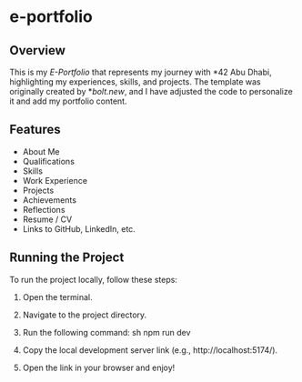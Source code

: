 # e-portfolio

## Overview
This is my *E-Portfolio* that represents my journey with *42 Abu Dhabi, highlighting my experiences, skills, and projects. The template was originally created by **bolt.new*, and I have adjusted the code to personalize it and add my portfolio content.

## Features
- About Me
- Qualifications
- Skills
- Work Experience
- Projects
- Achievements
- Reflections
- Resume / CV
- Links to GitHub, LinkedIn, etc.

## Running the Project
To run the project locally, follow these steps:

1. Open the terminal.
2. Navigate to the project directory.
3. Run the following command:
   sh
   npm run dev
   
4. Copy the local development server link (e.g., http://localhost:5174/).
5. Open the link in your browser and enjoy!
